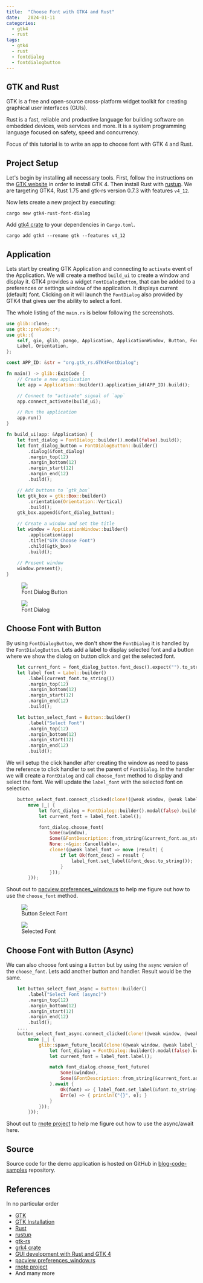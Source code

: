 ```yaml
---
title:  "Choose Font with GTK4 and Rust"
date:   2024-01-11
categories:
  - gtk4
  - rust
tags:
  - gtk4
  - rust
  - fontdialog
  - fontdialogbutton
---
```

## GTK and Rust
GTK is a free and open-source cross-platform widget toolkit for creating graphical user interfaces (GUIs).

Rust is a fast, reliable and productive language for building software on embedded devices, web services and more. It is a system programming language focused on safety, speed and concurrency.

Focus of this tutorial is to write an app to choose font with GTK 4 and Rust.

## Project Setup
Let's begin by installing all necessary tools. First, follow the instructions on the [GTK website](https://www.gtk.org/docs/installations/) in order to install GTK 4. Then install Rust with [rustup](https://rustup.rs/). We are targeting GTK4, Rust 1.75 and gtk-rs version 0.7.3 with features `v4_12`.

Now lets create a new project by executing:
```
cargo new gtk4-rust-font-dialog
```

Add [gtk4 crate]() to your dependencies in `Cargo.toml`. 
```
cargo add gtk4 --rename gtk --features v4_12
```

## Application
Lets start by creating GTK Application and connecting to `activate` event of the Application. We will create a method `build_ui` to create a window and display it. GTK4 provides a widget `FontDialogButton`, that can be added to a preferences or settings window of the application. It displays current (default) font. Clicking on it will launch the `FontDialog` also provided by GTK4 that gives uer the ability to select a font.

The whole listing of the `main.rs` is below following the screenshots.

```rust
use glib::clone;
use gtk::prelude::*;
use gtk::{
    self, gio, glib, pango, Application, ApplicationWindow, Button, FontDialog, FontDialogButton,
    Label, Orientation,
};

const APP_ID: &str = "org.gtk_rs.GTK4FontDialog";

fn main() -> glib::ExitCode {
    // Create a new application
    let app = Application::builder().application_id(APP_ID).build();

    // Connect to "activate" signal of `app`
    app.connect_activate(build_ui);

    // Run the application
    app.run()
}

fn build_ui(app: &Application) {
    let font_dialog = FontDialog::builder().modal(false).build();
    let font_dialog_button = FontDialogButton::builder()
        .dialog(&font_dialog)
        .margin_top(12)
        .margin_bottom(12)
        .margin_start(12)
        .margin_end(12)
        .build();

    // Add buttons to `gtk_box`
    let gtk_box = gtk::Box::builder()
        .orientation(Orientation::Vertical)
        .build();
    gtk_box.append(&font_dialog_button);

    // Create a window and set the title
    let window = ApplicationWindow::builder()
        .application(app)
        .title("GTK Choose Font")
        .child(&gtk_box)
        .build();
        
    // Present window
    window.present();
}
```

<figure>
  <a href="/assets/images/2024-01-11/01-font-dialog-button.png"><img src="/assets/images/2024-01-11/01-font-dialog-button.png"></a>
  <figcaption>Font Dialog Button</figcaption>
</figure>

<figure>
  <a href="/assets/images/2024-01-11/02-font-dialog.png"><img src="/assets/images/2024-01-11/02-font-dialog.png"></a>
  <figcaption>Font Dialog</figcaption>
</figure>

## Choose Font with Button
By using `FontDialogButton`, we don't show the `FontDialog` it is handled by the `FontDialogButton`. Lets add a label to display selected font and a button where we show the dialog on button click and get the selected font.
```rust
    let current_font = font_dialog_button.font_desc().expect("").to_string();
    let label_font = Label::builder()
        .label(current_font.to_string())
        .margin_top(12)
        .margin_bottom(12)
        .margin_start(12)
        .margin_end(12)
        .build();

    let button_select_font = Button::builder()
        .label("Select Font")
        .margin_top(12)
        .margin_bottom(12)
        .margin_start(12)
        .margin_end(12)
        .build();
```

We will setup the click handler after creating the window as need to pass the reference to click handler to set the parent of `FontDialog`. In the handler we will create a `FontDialog` and call `choose_font` method to display and select the font. We will update the `label_font` with the selected font on selection.
```rust
    button_select_font.connect_clicked(clone!(@weak window, @weak label_font =>
        move |_| {
            let font_dialog = FontDialog::builder().modal(false).build();
            let current_font = label_font.label();

            font_dialog.choose_font(
                Some(&window),
                Some(&FontDescription::from_string(&current_font.as_str())),
                None::<&gio::Cancellable>,
                clone!(@weak label_font => move |result| {
                    if let Ok(font_desc) = result {
                        label_font.set_label(&font_desc.to_string());
                    }
                }));
        }));
```
Shout out to [pacview preferences_window.rs](https://github.com/drakkar1969/pacview/blob/master/src/preferences_window.rs#L208) to help me figure out how to use the `choose_font` method.

<figure>
  <a href="/assets/images/2024-01-11/03-button-select-font.png"><img src="/assets/images/2024-01-11/03-button-select-font.png"></a>
  <figcaption>Button Select Font</figcaption>
</figure>

<figure>
  <a href="/assets/images/2024-01-11/04-selected-font.png"><img src="/assets/images/2024-01-11/04-selected-font.png"></a>
  <figcaption>Selected Font</figcaption>
</figure>

## Choose Font with Button (Async)
We can also choose font using a `Button` but by using the `async` version of the `choose_font`. Lets add another button and handler. Result would be the same.

```rust
    let button_select_font_async = Button::builder()
        .label("Select Font (async)")
        .margin_top(12)
        .margin_bottom(12)
        .margin_start(12)
        .margin_end(12)
        .build();
    ....
    button_select_font_async.connect_clicked(clone!(@weak window, @weak label_font =>
        move |_| {
            glib::spawn_future_local(clone!(@weak window, @weak label_font => async move {
                let font_dialog = FontDialog::builder().modal(false).build();
                let current_font = label_font.label();

                match font_dialog.choose_font_future(
                    Some(&window),
                    Some(&FontDescription::from_string(&current_font.as_str())),
                ).await {
                    Ok(font) => { label_font.set_label(&font.to_string()); }
                    Err(e) => { println!("{}", e); }
                }
            }));
        }));
```
Shout out to [rnote project](https://github.com/flxzt/rnote/blob/main/crates/rnote-ui/src/penssidebar/typewriterpage.rs#L124) to help me figure out how to use the async/await here.

## Source
Source code for the demo application is hosted on GitHub in [blog-code-samples](https://github.com/kashifsoofi/blog-code-samples/tree/main/gtk4-rust-font-dialog) repository.

## References
In no particular order
* [GTK](https://www.gtk.org/)
* [GTK Installation](https://www.gtk.org/docs/installations/)
* [Rust](https://www.rust-lang.org/)
* [rustup](https://rustup.rs/)
* [gtk-rs](https://gtk-rs.org/)
* [grk4 crate](https://crates.io/crates/gtk4)
* [GUI development with Rust and GTK 4](https://gtk-rs.org/gtk4-rs/stable/latest/book/)
* [pacview preferences_window.rs](https://github.com/drakkar1969/pacview/blob/master/src/preferences_window.rs#L208)
* [rnote project](https://github.com/flxzt/rnote/blob/main/crates/rnote-ui/src/penssidebar/typewriterpage.rs#L124)
* And many more